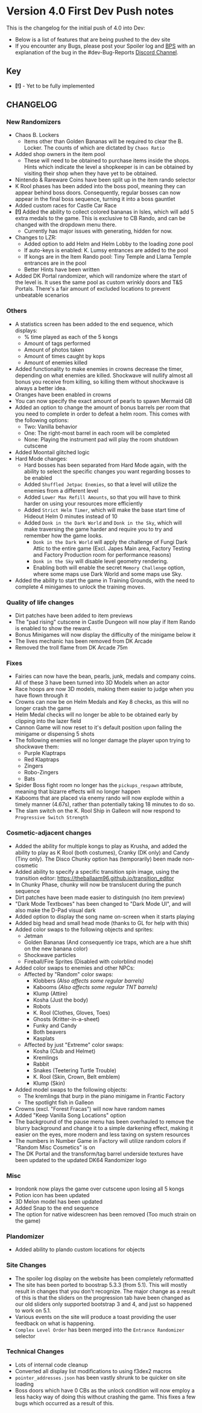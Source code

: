 # Version 4.0 First Dev Push notes
This is the changelog for the initial push of 4.0 into Dev:
- Below is a list of features that are being pushed to the dev site
- If you encounter any Bugs, please post your Spoiler log and [BPS](https://dev.dk64randomizer.com/bps_maker) with an explanation of the bug in the #dev-Bug-Reports [Discord Channel](https://discord.dk64randomizer.com).

## Key
- **[!]** - Yet to be fully implemented

## CHANGELOG
### New Randomizers
- Chaos B. Lockers
    - Items other than Golden Bananas will be required to clear the B. Locker. The counts of which are dictated by `Chaos Ratio`
- Added shop owners in the item pool
    - These will need to be obtained to purchase items inside the shops. Hints which indicate the level a shopkeeper is in can be obtained by visiting their shop when they have yet to be obtained.
- Nintendo & Rareware Coins have been split up in the item rando selector
- K Rool phases has been added into the boss pool, meaning they can appear behind boss doors. Consequently, regular bosses can now appear in the final boss sequence, turning it into a boss gauntlet
- Added custom races for Castle Car Race
- **[!]** Added the ability to collect colored bananas in Isles, which will add 5 extra medals to the game. This is exclusive to CB Rando, and can be changed with the dropdown menu there.
    - Currently has major issues with generating, hidden for now.
- Changes to LZR:
    - Added option to add Helm and Helm Lobby to the loading zone pool
    - If auto-keys is enabled: K. Lumsy entrances are added to the pool
    - If kongs are in the Item Rando pool: Tiny Temple and Llama Temple entrances are in the pool
    - Better Hints have been written
- Added DK Portal randomizer, which will randomize where the start of the level is. It uses the same pool as custom wrinkly doors and T&S Portals. There's a fair amount of excluded locations to prevent unbeatable scenarios

### Others
- A statistics screen has been added to the end sequence, which displays:
	- % time played as each of the 5 kongs
	- Amount of tags performed
	- Amount of photos taken
	- Amount of times caught by kops
	- Amount of enemies killed
- Added functionality to make enemies in crowns decrease the timer, depending on what enemies are killed. Shockwave will nullify almost all bonus you receive from killing, so killing them without shockwave is always a better idea.
- Oranges have been enabled in crowns
- You can now specify the exact amount of pearls to spawn Mermaid GB
- Added an option to change the amount of bonus barrels per room that you need to complete in order to defeat a helm room. This comes with the following options:
	- Two: Vanilla behavior
	- One: The right-most barrel in each room will be completed
	- None: Playing the instrument pad will play the room shutdown cutscene
- Added Moontail glitched logic
- Hard Mode changes:
    - Hard bosses has been separated from Hard Mode again, with the ability to select the specific changes you want regarding bosses to be enabled
    - Added `Shuffled Jetpac Enemies`, so that a level will utilize the enemies from a different level
    - Added `Lower Max Refill Amounts`, so that you will have to think harder on using your resources more efficiently
    - Added `Strict Helm Timer`, which will make the base start time of Hideout Helm 0 minutes instead of 10
    - Added `Donk in the Dark World` and `Donk in the Sky`, which will make traversing the game harder and require you to try and remember how the game looks.
        - `Donk in the Dark World` will apply the challenge of Fungi Dark Attic to the entire game (Excl. Japes Main area, Factory Testing and Factory Production room for performance reasons)
        - `Donk in the Sky` will disable level geometry rendering.
        - Enabling both will enable the secret `Memory Challenge` option, where some maps use Dark World and some maps use Sky.
- Added the ability to start the game in Training Grounds, with the need to complete 4 minigames to unlock the training moves.

### Quality of life changes
- Dirt patches have been added to item previews
- The "pad rising" cutscene in Castle Dungeon will now play if Item Rando is enabled to show the reward.
- Bonus Minigames will now display the difficulty of the minigame below it
- The lives mechanic has been removed from DK Arcade
- Removed the troll flame from DK Arcade 75m

### Fixes
- Fairies can now have the bean, pearls, junk, medals and company coins. All of these 3 have been turned into 3D Models when an actor
- Race hoops are now 3D models, making them easier to judge when you have flown through it
- Crowns can now be on Helm Medals and Key 8 checks, as this will no longer crash the game
- Helm Medal checks will no longer be able to be obtained early by clipping into the lazer field
- Cannon Game will now reset to it's default position upon failing the minigame or dispensing 5 shots
- The following enemies will no longer damage the player upon trying to shockwave them:
	- Purple Klaptraps
	- Red Klaptraps
	- Zingers
	- Robo-Zingers
	- Bats
- Spider Boss fight room no longer has the `pickups_respawn` attribute, meaning that bizarre effects will no longer happen
- Kabooms that are placed via enemy rando will now explode within a timely manner (4.67s), rather than potentially taking 18 minutes to do so.
- The slam switch on the K. Rool Ship in Galleon will now respond to `Progressive Switch Strength`

### Cosmetic-adjacent changes
- Added the ability for multiple kongs to play as Krusha, and added the ability to play as K Rool (both costumes), Cranky (DK only) and Candy (Tiny only). The Disco Chunky option has (temporarily) been made non-cosmetic
- Added ability to specify a specific transition spin image, using the transition editor: https://theballaam96.github.io/transition_editor
- In Chunky Phase, chunky will now be translucent during the punch sequence
- Dirt patches have been made easier to distinguish (no item preview)
- "Dark Mode Textboxes" has been changed to "Dark Mode UI", and will also make the D-Pad visual dark
- Added option to display the song name on-screen when it starts playing
- Added big head and small head mode (thanks to GL for help with this)
- Added color swaps to the following objects and sprites:
	- Jetman
	- Golden Bananas (And consequently ice traps, which are a hue shift on the new banana color)
	- Shockwave particles
	- Fireball/Fire Sprites (Disabled with colorblind mode)
- Added color swaps to enemies and other NPCs:
	- Affected by "Random" color swaps:
		- Klobbers *(Also affects some regular barrels)*
		- Kabooms *(Also affects some regular TNT barrels)*
		- Klump (Attire)
		- Kosha (Just the body)
		- Robots
		- K. Rool (Clothes, Gloves, Toes)
		- Ghosts (Kritter-in-a-sheet)
		- Funky and Candy
		- Both beavers
		- Kasplats
	- Affected by just "Extreme" color swaps:
		- Kosha (Club and Helmet)
		- Kremlings
		- Rabbit
		- Snakes (Teetering Turtle Trouble)
		- K. Rool (Skin, Crown, Belt emblem)
		- Klump (Skin)
- Added model swaps to the following objects:
	- The kremlings that burp in the piano minigame in Frantic Factory
	- The spotlight fish in Galleon
- Crowns (excl. "Forest Fracas") will now have random names
- Added "Keep Vanilla Song Locations" option
- The background of the pause menu has been overhauled to remove the blurry background and change it to a simple darkening effect, making it easier on the eyes, more modern and less taxing on system resources
- The numbers in Number Game in Factory will utilize random colors if "Random Misc Cosmetics" is on
- The DK Portal and the transform/tag barrel underside textures have been updated to the updated DK64 Randomizer logo

### Misc
- Irondonk now plays the game over cutscene upon losing all 5 kongs
- Potion icon has been updated
- 3D Melon model has been updated
- Added Snap to the end sequence
- The option for native widescreen has been removed (Too much strain on the game)

### Plandomizer
- Added ability to plando custom locations for objects

### Site Changes
- The spoiler log display on the website has been completely reformatted
- The site has been ported to boostrap 5.3.3 (from 5.1). This will mostly result in changes that you don't recognize. The major change as a result of this is that the sliders on the progression tab have been changed as our old sliders only supported bootstrap 3 and 4, and just so happened to work on 5.1.
- Various events on the site will produce a toast providing the user feedback on what is happening.
- `Complex Level Order` has been merged into the `Entrance Randomizer` selector

### Technical Changes
- Lots of internal code cleanup
- Converted all display list modifications to using f3dex2 macros
- `pointer_addresses.json` has been vastly shrunk to be quicker on site loading
- Boss doors which have 0 CBs as the unlock condition will now employ a less hacky way of doing this without crashing the game. This fixes a few bugs which occurred as a result of this.